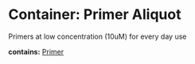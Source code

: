 # Container: Primer Aliquot

Primers at low concentration (10uM) for every day use

  **contains:** <a href='#' onclick='easy_select("Sample Types", "Primer")'>Primer</a>

